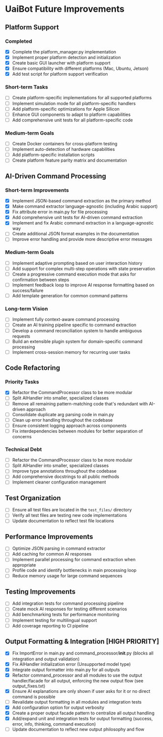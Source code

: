 # UaiBot Future Improvements

## Platform Support

### Completed
- [x] Complete the platform_manager.py implementation
- [x] Implement proper platform detection and initialization
- [x] Create basic GUI launcher with platform support
- [x] Ensure compatibility with different platforms (Mac, Ubuntu, Jetson)
- [x] Add test script for platform support verification

### Short-term Tasks
- [ ] Create platform-specific implementations for all supported platforms
- [ ] Implement simulation mode for all platform-specific handlers
- [ ] Add platform-specific optimizations for Apple Silicon
- [ ] Enhance GUI components to adapt to platform capabilities
- [ ] Add comprehensive unit tests for all platform-specific code

### Medium-term Goals
- [ ] Create Docker containers for cross-platform testing
- [ ] Implement auto-detection of hardware capabilities
- [ ] Add platform-specific installation scripts
- [ ] Create platform feature parity matrix and documentation

## AI-Driven Command Processing

### Short-term Improvements
- [x] Implement JSON-based command extraction as the primary method
- [x] Make command extractor language-agnostic (including Arabic support)
- [x] Fix attribute error in main.py for file processing
- [x] Add comprehensive unit tests for AI-driven command extraction
- [x] Implement and fix Arabic command extraction in a language-agnostic way
- [ ] Create additional JSON format examples in the documentation
- [ ] Improve error handling and provide more descriptive error messages

### Medium-term Goals
- [ ] Implement adaptive prompting based on user interaction history
- [ ] Add support for complex multi-step operations with state preservation
- [ ] Create a progressive command execution mode that asks for confirmation between steps
- [ ] Implement feedback loop to improve AI response formatting based on success/failure
- [ ] Add template generation for common command patterns

### Long-term Vision
- [ ] Implement fully context-aware command processing
- [ ] Create an AI training pipeline specific to command extraction
- [ ] Develop a command reconciliation system to handle ambiguous requests
- [ ] Build an extensible plugin system for domain-specific command processing
- [ ] Implement cross-session memory for recurring user tasks

## Code Refactoring

### Priority Tasks
- [x] Refactor the CommandProcessor class to be more modular
- [ ] Split AIHandler into smaller, specialized classes
- [ ] Remove all remaining pattern-matching code that's redundant with AI-driven approach
- [ ] Consolidate duplicate arg parsing code in main.py
- [ ] Clean up error handling throughout the codebase
- [ ] Ensure consistent logging approach across components
- [ ] Fix interdependencies between modules for better separation of concerns

### Technical Debt
- [ ] Refactor the CommandProcessor class to be more modular
- [ ] Split AIHandler into smaller, specialized classes
- [ ] Improve type annotations throughout the codebase
- [ ] Add comprehensive docstrings to all public methods
- [ ] Implement cleaner configuration management

## Test Organization
- [ ] Ensure all test files are located in the `test_files/` directory
- [ ] Verify all test files are testing new code implementations
- [ ] Update documentation to reflect test file locations

## Performance Improvements
- [ ] Optimize JSON parsing in command extractor
- [ ] Add caching for common AI responses
- [ ] Implement parallel processing for command extraction when appropriate 
- [ ] Profile code and identify bottlenecks in main processing loop
- [ ] Reduce memory usage for large command sequences

## Testing Improvements
- [ ] Add integration tests for command processing pipeline
- [ ] Create mock AI responses for testing different scenarios
- [ ] Add benchmarking tests for performance monitoring
- [ ] Implement testing for multilingual support
- [ ] Add coverage reporting to CI pipeline

## Output Formatting & Integration [HIGH PRIORITY]
- [x] Fix ImportError in main.py and command_processor/__init__.py (blocks all integration and output validation)
- [x] Fix AIHandler initialization error (Unsupported model type)
- [x] Integrate output formatter into main.py for all outputs
- [x] Refactor command_processor and all modules to use the output handler/facade for all output, enforcing the new output flow (see output_fixes.txt)
- [x] Ensure AI explanations are only shown if user asks for it or no direct command is possible
- [ ] Revalidate output formatting in all modules and integration tests
- [x] Add configuration option for output verbosity
- [x] Create a proper output facade pattern to centralize all output handling
- [x] Add/expand unit and integration tests for output formatting (success, error, info, thinking, command execution)
- [ ] Update documentation to reflect new output philosophy and flow
